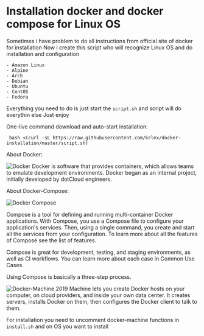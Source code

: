 # Installation docker and docker compose for Linux OS

Sometimes i have problem to do all instructions from official site of docker for installation
Now i create this script who will recognize Linux OS and do installation and configuration

```
- Amazon Linux
- Alpine
- Arch
- Debian
- Ubuntu
- CentOS
- Fedora
```

Everything you need to do is just start the `script.sh` and script will do everythin else
Just enjoy

One-live command download and auto-start installation:
```
 bash <(curl -sL https://raw.githubusercontent.com/krlex/docker-installation/master/script.sh)
```

About Docker:

![Docker](https://avatars0.githubusercontent.com/u/5429470?s=200&v=4)
Docker is software that provides containers, which allows teams to emulate development environments. Docker began as an internal project, initially developed by dotCloud engineers.

About Docker-Compose:

![Docker Compose](https://raw.githubusercontent.com/docker/compose/master/logo.png)

Compose is a tool for defining and running multi-container Docker applications. With Compose, you use a Compose file to configure your application's services. Then, using a single command, you create and start all the services from your configuration. To learn more about all the features of Compose see the list of features.

Compose is great for development, testing, and staging environments, as well as CI workflows. You can learn more about each case in Common Use Cases.

Using Compose is basically a three-step process.

![Docker-Machine 2019](https://github.com/docker/machine/releases/tag/v0.16.2)
Machine lets you create Docker hosts on your computer, on cloud providers, and inside your own data center.
It creates servers, installs Docker on them, then configures the Docker client to talk to them.

For installation you need to uncomment docker-machine functions in `install.sh` and on OS you want to install
